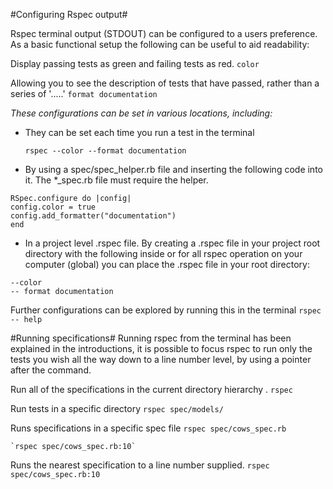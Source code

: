 #Configuring Rspec output#

Rspec terminal output (STDOUT) can be configured to a users preference. As a basic functional setup the following can be useful to aid readability:

Display passing tests as green and failing tests as red.
    `color`

Allowing you to see the description of tests that have passed, rather than a series of  '.....'
    `format documentation`

*These configurations can be set in various locations, including:*

 - They can be set each time you run a test in the terminal

    `rspec --color --format documentation`

 - By using a spec/spec_helper.rb file and inserting the following code into it. The *_spec.rb file must require the helper.
```
RSpec.configure do |config|
config.color = true
config.add_formatter("documentation")
end
```
 - In a project level .rspec file. By creating a .rspec file in your project root directory with the following inside or for all rspec operation on your computer (global) you can place the .rspec file in your root directory:
 ```
--color
-- format documentation
```

Further configurations can be explored by running this in the terminal
    `rspec -- help`

#Running specifications#
Running rspec from the terminal has been explained in the introductions, it is possible to focus rspec to run only the tests you wish all the way down to a line number level, by using a pointer after the command.


Run all of the specifications in the current directory hierarchy .
    `rspec`
    
Run tests in a specific directory
    `rspec spec/models/`
    
Runs specifications in a specific spec file
    `rspec spec/cows_spec.rb`

    `rspec spec/cows_spec.rb:10`

Runs the nearest specification to a line number supplied.
    `rspec spec/cows_spec.rb:10`
